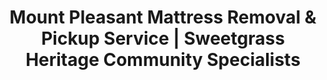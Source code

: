 ---
layout: location.njk
title: "Mount Pleasant Mattress Removal & Pickup Service | Sweetgrass Heritage Community Specialists"
metaDescription: "Professional mattress removal in Mount Pleasant, SC - Charleston's gateway community with sweetgrass basket heritage. Expert pickup for Ravenel Bridge commuters, Boeing employees, and coastal neighborhoods. $125 next-day service."
permalink: /mattress-removal/south-carolina/charleston/mount-pleasant/
city: Mount Pleasant
state: South Carolina
stateAbbr: SC
tier: 4
parentMetro: "Charleston"
zipCodes: ['29464', '29466', '29429', '29492']
coordinates: 
  lat: 32.8323
  lng: -79.8284
neighborhoods:
  - name: "Old Village"
    zipCodes: ["29464"]
  - name: "I'On Village"
    zipCodes: ["29464"]
  - name: "Belle Hall Plantation"
    zipCodes: ["29464"]
  - name: "Dunes West"
    zipCodes: ["29466"]
  - name: "Park West"
    zipCodes: ["29466"]
  - name: "Carolina Park"
    zipCodes: ["29466"]
  - name: "RiverTowne"
    zipCodes: ["29466"]
  - name: "Charleston National"
    zipCodes: ["29466"]
  - name: "Hamlin Plantation"
    zipCodes: ["29466"]
  - name: "Snee Farm"
    zipCodes: ["29464"]
  - name: "Brickyard Plantation"
    zipCodes: ["29466"]
  - name: "Memorial Waterfront Park Area"
    zipCodes: ["29464"]
  - name: "Sweetgrass Basket Makers Highway"
    zipCodes: ["29464", "29466"]
  - name: "Patriots Point"
    zipCodes: ["29464"]
  - name: "Coopers Landing"
    zipCodes: ["29466"]
pricing:
  singleMattress: "$125"
  doubleMattress: "$155"
  tripleMattress: "$180"
nearbyCities:
  - name: "Charleston"
    slug: "charleston"
    isSuburb: false
    distance: "8"
  - name: "North Charleston"
    slug: "north-charleston"
    isSuburb: true
    distance: "12"
  - name: "Summerville"
    slug: "summerville"
    isSuburb: true
    distance: "18"
localRegulations: "Town of Mount Pleasant provides curbside bulk item pickup including mattresses on regular garbage collection day when placed out by 7 AM. Charleston County operates eight staffed convenience centers for drop-off disposal."
recyclingPartners: ["Charleston County Solid Waste", "South Carolina DHEC", "Town of Mount Pleasant Waste Management Division", "East Cooper Community Outreach"]
reviews:
  count: 143
  featured:
    - author: "Sarah M."
      text: "Perfect timing around my Boeing shift schedule. They came exactly when promised and handled everything professionally."
      neighborhood: "Dunes West"
    - author: "Robert K."
      text: "Called Monday, picked up Tuesday before my clinical rotation. Great service and very reasonable pricing."
      neighborhood: "Old Village"
    - author: "Jennifer T."
      text: "Excellent service for our I'On Village home. They arrived exactly when promised and were very respectful of our historic community standards."
      neighborhood: "I'On Village"
faqs:
  - question: "Do you coordinate with Ravenel Bridge traffic patterns?"
    answer: "Yes, we schedule around Mount Pleasant's unique bridge commuter patterns and the morning rush toward Charleston. Our timing avoids peak traffic hours on US-17 and the Arthur Ravenel Jr. Bridge corridor for efficient service throughout your gateway community."
  - question: "Can you serve Boeing employees and aerospace professionals?"
    answer: "Absolutely. We coordinate with Boeing's 7,000 Mount Pleasant-area employees and aerospace industry schedules. Our flexible timing accommodates shift patterns, manufacturing schedules, and the professional demands of South Carolina's largest aerospace workforce."
  - question: "How do you handle Mount Pleasant's planned communities and gated neighborhoods?"
    answer: "We're experienced with Mount Pleasant's diverse housing from master-planned communities like Carolina Park and RiverTowne to gated developments like Charleston National. Our team coordinates access through HOA requirements and community entrance protocols."
  - question: "Do you serve the historic Sweetgrass Basket heritage areas?"
    answer: "Yes, we proudly serve the communities along Highway 17's Sweetgrass Basket Makers Highway, honoring this 300-year-old Gullah/Geechee tradition. Our service respects the cultural significance of these heritage neighborhoods while providing modern convenience."
  - question: "Can you coordinate with MUSC medical professionals?"
    answer: "Definitely. We work with Medical University of South Carolina's 14,000+ employees including those at Mount Pleasant medical facilities. Our scheduling accommodates medical shifts, on-call patterns, and the demanding schedules of healthcare professionals."
  - question: "How do you handle Mount Pleasant's waterfront and marshland properties?"
    answer: "We provide specialized service for waterfront communities throughout Mount Pleasant's 52 square miles of coastal geography. Our team navigates marsh access roads, waterfront developments, and the unique logistics of coastal Low Country properties."
  - question: "Do you work with Charleston County port logistics professionals?"
    answer: "Yes, we coordinate with South Carolina Ports Authority employees and logistics professionals who drive Mount Pleasant's strategic port economy. Our scheduling works around shipping schedules, port operations, and international commerce timing."
  - question: "Can you serve both inner and outer Mount Pleasant neighborhoods?"
    answer: "Absolutely. We provide comprehensive service from inner Mount Pleasant areas near the bridge to outer developments east of the Isle of Palms Connector. Our routing efficiently covers all ZIP codes including 29464, 29466, 29429, and 29492."

pageContent:
  heroTitle: "Mount Pleasant Mattress Removal: Sweetgrass Heritage Community Specialists"
  heroDescription: "Next-day mattress pickup for Mount Pleasant's gateway community and coastal neighborhoods. Professional service for Ravenel Bridge commuters, aerospace employees, and cultural heritage areas. Over 1 million mattresses recycled nationwide."
  
  aboutService: "Professional mattress removal service designed for Mount Pleasant's unique character as Charleston's gateway community, where 97,903 residents blend cultural heritage preservation with modern suburban excellence across coastal neighborhoods from the historic Old Village to master-planned developments like Carolina Park.

Our $125 flat-rate service eliminates the complications of Mount Pleasant's curbside collection requirements and the scheduling challenges created by Ravenel Bridge traffic patterns throughout this culturally rich Charleston suburb. We specialize in the distinctive requirements of South Carolina's largest coastal town with service that honors local heritage while providing modern convenience.

We understand Mount Pleasant's role as the gateway to Charleston with major aerospace and healthcare employers, requiring flexible scheduling that accommodates Boeing shift patterns, MUSC medical schedules, and the commuter timing created by bridge connectivity. From Sweetgrass Basket heritage areas to luxury golf communities, our team provides guaranteed same-week pickup that works around professional schedules and coastal logistics.

Our licensed, insured team provides dependable mattress removal throughout Mount Pleasant's diverse communities, from waterfront properties to planned subdivisions. With over 1 million mattresses recycled nationwide, we deliver reliable pickup that eliminates municipal coordination requirements and provides the convenience expected by this established coastal community."

  serviceAreasIntro: "Professional mattress pickup throughout Mount Pleasant's diverse coastal neighborhoods, from historic heritage areas to modern planned communities:"

  regulationsCompliance: "Our professional mattress removal service provides guaranteed next-day pickup that bypasses Mount Pleasant's 7 AM curbside placement requirements and eliminates coordination with city collection schedules. We handle all disposal requirements professionally, removing the timing challenges that affect bridge commuter scheduling patterns."

  environmentalImpact: "Every mattress we remove from Mount Pleasant homes gets completely recycled rather than adding to Charleston County's waste management volume. Steel springs become construction materials, while foam transforms into carpet padding and insulation for regional building projects.

This responsible approach supports South Carolina's environmental initiatives and the cultural stewardship that defines Mount Pleasant's commitment to preserving both natural and cultural heritage. From Boeing's corporate sustainability programs to MUSC's healthcare environmental stewardship, our recycling process aligns with the responsible resource management expected throughout this gateway community.

Our recycling network has processed over 1 million mattresses nationwide, turning waste into valuable materials while eliminating environmental impact through professional disposal methods that match the environmental and cultural responsibility expected by Mount Pleasant's heritage-conscious community."

  howItWorksScheduling: "Next-day appointments available throughout all Mount Pleasant neighborhoods. Book online in 60 seconds or call. We coordinate with bridge traffic patterns, aerospace schedules, and coastal community timing for maximum convenience."

  howItWorksService: "Our licensed team handles pickup from any Mount Pleasant property - waterfront homes, planned communities, or heritage neighborhoods. We navigate the town's bridge corridors and subdivision networks efficiently while ensuring service that respects your coastal lifestyle."

  howItWorksDisposal: "Your mattress goes directly to our certified recycling partners where 100% of materials get processed into new products. Zero impact on Charleston County waste systems, maximum environmental benefit - all handled professionally without municipal coordination requirements."

  sidebarStats:
    mattressesRemoved: "387"

  uniqueContent: "Mount Pleasant presents mattress removal opportunities that reflect its distinctive position as Charleston's gateway community, where 300-year-old Sweetgrass Basket heritage meets modern suburban excellence across 97,903 residents in neighborhoods that balance cultural preservation with aerospace industry leadership throughout South Carolina's largest coastal town.

Our professional service integrates with Mount Pleasant's unique character shaped by the Arthur Ravenel Jr. Bridge connection and comprehensive heritage preservation. The concentration of Boeing aerospace employees, MUSC medical professionals, and port logistics workers creates service considerations requiring coordination with shift schedules, bridge commuter timing, and the sophisticated patterns of a major gateway community with deep cultural roots.

Cultural heritage integration distinguishes Mount Pleasant from typical Charleston suburbs. The Highway 17 Sweetgrass Basket Makers corridor represents America's only National Heritage Area dedicated to African/African American history, creating service opportunities requiring respectful engagement with communities preserving 300-year-old Gullah/Geechee traditions while serving modern suburban convenience needs.

Bridge corridor logistics create unique service demands requiring coordination with Ravenel Bridge traffic patterns affecting 220,000+ daily commuters. The morning rush toward Charleston creates timing considerations demanding professional service understanding both suburban convenience expectations and the infrastructure realities of gateway community connectivity throughout the Charleston metro area.

Our transparent pricing applies consistently across Mount Pleasant's diverse community character, from Old Village waterfront properties to Carolina Park family developments. This approach reflects our commitment to serving Charleston's gateway community with professional excellence matching the cultural stewardship and environmental responsibility that define this remarkable coastal heritage community."
---